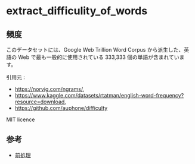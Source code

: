 # extract_difficulity_of_words
## 頻度

このデータセットには、Google Web Trillion Word Corpus から派生した、英語の Web で最も一般的に使用されている 333,333 個の単語が含まれています。

引用元 : 
- https://norvig.com/ngrams/, 
- https://www.kaggle.com/datasets/rtatman/english-word-frequency?resource=download, 
- https://github.com/auphone/difficulty 

MIT licence

## 参考
- [前処理](https://rinoguchi.net/2020/02/nlp-preprocessing.html)
